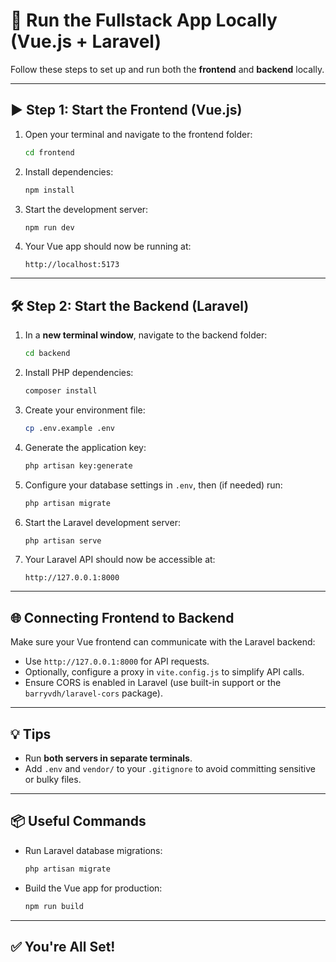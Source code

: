 
# 🧭 Run the Fullstack App Locally (Vue.js + Laravel)

Follow these steps to set up and run both the **frontend** and **backend** locally.

---

## ▶️ Step 1: Start the Frontend (Vue.js)

1. Open your terminal and navigate to the frontend folder:

   ```bash
   cd frontend
   ```

2. Install dependencies:

   ```bash
   npm install
   ```

3. Start the development server:

   ```bash
   npm run dev
   ```

4. Your Vue app should now be running at:

   ```
   http://localhost:5173
   ```

---

## 🛠️ Step 2: Start the Backend (Laravel)

1. In a **new terminal window**, navigate to the backend folder:

   ```bash
   cd backend
   ```

2. Install PHP dependencies:

   ```bash
   composer install
   ```

3. Create your environment file:

   ```bash
   cp .env.example .env
   ```

4. Generate the application key:

   ```bash
   php artisan key:generate
   ```

5. Configure your database settings in `.env`, then (if needed) run:

   ```bash
   php artisan migrate
   ```

6. Start the Laravel development server:

   ```bash
   php artisan serve
   ```

7. Your Laravel API should now be accessible at:

   ```
   http://127.0.0.1:8000
   ```

---

## 🌐 Connecting Frontend to Backend

Make sure your Vue frontend can communicate with the Laravel backend:

* Use `http://127.0.0.1:8000` for API requests.
* Optionally, configure a proxy in `vite.config.js` to simplify API calls.
* Ensure CORS is enabled in Laravel (use built-in support or the `barryvdh/laravel-cors` package).

---

## 💡 Tips

* Run **both servers in separate terminals**.
* Add `.env` and `vendor/` to your `.gitignore` to avoid committing sensitive or bulky files.

---

## 📦 Useful Commands

* Run Laravel database migrations:

  ```bash
  php artisan migrate
  ```

* Build the Vue app for production:

  ```bash
  npm run build
  ```

---

## ✅ You're All Set!
